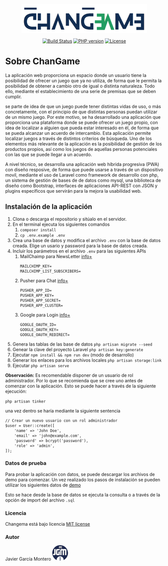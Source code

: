 <p align="center">
<img src="/public/images/logo.png" alt="Logo" width="400">
</p>

<p align="center">
<a href="https://github.com/laravel/framework/actions"><img src="https://github.com/laravel/framework/workflows/tests/badge.svg" alt="Build Status"></a>
<a href=""><img src="http://poser.pugx.org/phpunit/phpunit/require/php" alt="PHP version"></a>
<a href="https://packagist.org/packages/laravel/framework"><img src="https://img.shields.io/packagist/l/laravel/framework" alt="License"></a>
</p>

# Sobre ChanGame

La aplicación web proporciona un espacio donde un usuario tiene la posibilidad de ofrecer un juego que ya no utiliza, de forma que le permita la posibilidad de obtener a cambio otro de igual o distinta naturaleza. Todo ello, mediante el establecimiento de una serie de premisas que se deben cumplir. 

se parte de idea de que un juego puede tener distintas vidas de uso, o más concretamente, con el principio de que distintas personas puedan utilizar de un mismo juego. Por este motivo, se ha desarrollado una aplicación que proporciona una plataforma donde se puede ofrecer un juego propio, con idea de localizar a alguien que pueda estar interesado en él, de forma que se pueda alcanzar un acuerdo de intercambio. Esta aplicación permite localizar juegos a través de distintos criterios de búsqueda. Uno de los elementos más relevante de la aplicación es la posibilidad de gestión de los productos propios, así como los juegos de aquellas personas potenciales con las que se puede llegar a un acuerdo.

A nivel técnico, se desarrolla una aplicación web híbrida progresiva (PWA) con diseño resposive, de forma que puede usarse a través de un dispositivo movil, mediante el uso de Laravel como framework de desarrollo con php, un sistema de gestión de bases de de datos como mysql, una biblioteca de diseño como Bootstrap, interfaces de aplicaciones API-REST con JSON y plugins específicos que servirán para la mejora la usabilidad web. 

## Instalación de la aplicación

1. Clona o descarga el repositorio y sitúalo en el servidor.
2. En el terminal ejecuta los siguientes comandos
   1. `composer install ` 
   2. `cp .env.example .env `
3. Crea una base de datos y modifica el archivo `.env` con la base de datos creada. Elige un usario y password para la base de datos creada.
4. Incluir los parámetros en el archivo `.env` para las siguientes APIs
   1. MailChaimp para NewsLetter [info+](https://mailchimp.com/es/help/about-api-keys/)
        ```
        MAILCHIMP_KEY=
        MAILCHIMP_LIST_SUBSCRIBERS=
        ```
   2. Pusher para Chat [info+](https://pusher.com/docs/channels/getting_started/javascript/?ref=nav)
        ```
        PUSHER_APP_ID=
        PUSHER_APP_KEY=
        PUSHER_APP_SECRET=
        PUSHER_APP_CLUSTER=
        ```
   3. Google para Login [info+](https://developers.google.com/workspace/guides/create-credentials)
        ```
        GOOGLE_OAUTH_ID=
        GOOGLE_OAUTH_KEY=
        GOOGLE_OAUTH_REDIRECT=
        ```
5. Genera las tablas de las base de datos `php artisan migrate --seed`
6. Genear la clave del proyecto Laravel `php artisan key:generate`
7. Ejecutar `npm install && npm run dev` (modo de desarrollo)
8. Generar los enlaces para los archivos locales `php artisan storage:link`
9. Ejecutar `php artisan serve` 

**Observación:** Es recomendable disponer de un usuario de rol administrador. Por lo que se recomienda que se cree uno antes de comenzar con la aplicación. Esto se puede hacer a través de la siguiente ejecución:

`php artisan tinker`

una vez dentro se haría mediante la siguiente sentencia

```
// Crear un nuevo usuario con un rol administrador
$user = User::create([
    'name' => 'John Doe',
    'email' => 'john@example.com',
    'password' => bcrypt('password'),
    'role' => 'admin',
]);
```

### Datos de prueba

Para probar la aplicación con datos, se puede descargar los archivos de demo para comenzar. Un vez realizado los pasos de instalación se pueden utilizar los siguientes datos de [demo](demo.sql)

Esto se hace desde la base de datos se ejecuta la consulta o a través de la opción de import del archivo `.sql`

### Licencia

Changema está bajo licencia [MIT license](https://choosealicense.com/licenses/mit/)

### Autor

Javier García Montero
<img src="/public/images/logoJGM.png" alt="Logo" width="50">